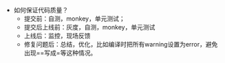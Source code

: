 * 如何保证代码质量？
  * 提交前：自测，monkey，单元测试；
  * 提交后上线前：灰度，自测，monkey，单元测试
  * 上线后：监控，现场反馈
  * 修复问题后：总结，优化，比如编译时把所有warning设置为error，避免出现==写成=等这种情况。